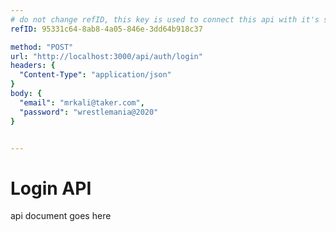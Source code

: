 ```yaml
---
# do not change refID, this key is used to connect this api with it's saved response
refID: 95331c64-8ab8-4a05-846e-3dd64b918c37

method: "POST"
url: "http://localhost:3000/api/auth/login"
headers: {
  "Content-Type": "application/json"
}
body: {
  "email": "mrkali@taker.com",
  "password": "wrestlemania@2020"
}


---
```


# Login API
api document goes here
